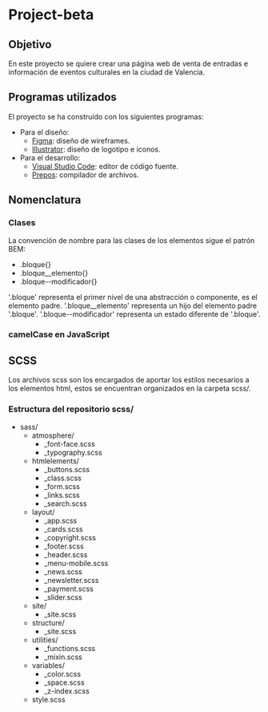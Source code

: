 # **Project-beta**

## **Objetivo**

En este proyecto se quiere crear una página web de venta de entradas e información de eventos culturales en la ciudad de Valencia.

## **Programas utilizados**
El proyecto se ha construido con los siguientes programas:
- Para el diseño: 
  - <a href="https://www.figma.com/">Figma</a>: diseño de wireframes.
  - <a href="https://www.adobe.com/products/illustrator.html">Illustrator</a>: diseño de logotipo e iconos.
- Para el desarrollo: 
  - <a href="https://code.visualstudio.com/">Visual Studio Code</a>: editor de código fuente.
  - <a href="https://prepros.io/">Prepos</a>: compilador de archivos.

## **Nomenclatura**

### **Clases**

La convención de nombre para las clases de los elementos sigue el patrón BEM:

- .bloque{}
- .bloque__elemento{}
- .bloque--modificador{}

'.bloque' representa el primer nivel de una abstracción o componente, es el elemento padre.
'.bloque__elemento' representa un hijo del elemento padre '.bloque'.
'.bloque--modificador' representa un estado diferente de '.bloque'.

<!-- Ejemplo sacado del proyecto -->

### **camelCase en JavaScript**

## **SCSS**

Los archivos scss son los encargados de aportar los estilos necesarios a los elementos html, estos se encuentran organizados en la carpeta scss/.

### **Estructura del repositorio scss/**

- sass/
  - atmosphere/
    - _font-face.scss
    - _typography.scss
  - htmlelements/
    - _buttons.scss
    - _class.scss
    - _form.scss
    - _links.scss
    - _search.scss
  - layout/
    - _app.scss
    - _cards.scss
    - _copyright.scss
    - _footer.scss
    - _header.scss
    - _menu-mobile.scss
    - _news.scss
    - _newsletter.scss
    - _payment.scss
    - _slider.scss
  - site/
    - _site.scss
  - structure/
    - _site.scss
  - utilities/
    - _functions.scss
    - _mixin.scss
  - variables/
    - _color.scss
    - _space.scss
    - _z-index.scss
  - style.scss
